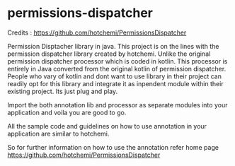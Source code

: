 # permissions-dispatcher
Credits : https://github.com/hotchemi/PermissionsDispatcher 

Permission Disptacher library in java. This project is on the lines with the permission dispatcher library created by hotchemi.
Unlike the original permission dispatcher processor which is coded in kotlin. This processor is entirely in Java converted from the original kotlin of permission dispatcher. People who vary of kotlin and dont want to use library in their project can readily opt for this library and integrate it as inpendent module within their existing project. Its just plug and play.

Import the both annotation lib and processor as separate modules into your application and voila you are good to go.

All the sample code and guidelines on how to use annotation in your application are similar to hotchemi.

So for further information on how to use the annotation refer home page https://github.com/hotchemi/PermissionsDispatcher
